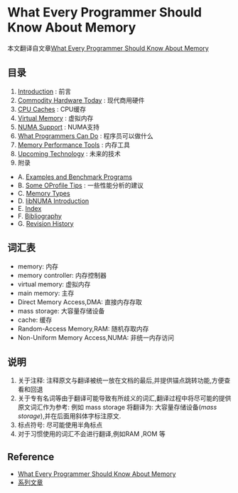 # What Every Programmer Should Know About Memory

本文翻译自文章[What Every Programmer Should Know About Memory](https://people.freebsd.org/~lstewart/articles/cpumemory.pdf)

## 目录

1. [Introduction](01.introduction.md) : 前言
2. [Commodity Hardware Today](02.commodity-hardware-today.md) : 现代商用硬件
3. [CPU Caches](03.cpu-caches.md) : CPU缓存
4. [Virtual Memory](04.virtual-memory.md) : 虚拟内存
5. [NUMA Support](05.numa-support.md) : NUMA支持
6. [What Programmers Can Do](06.what-programmers-can-do.md) : 程序员可以做什么
7. [Memory Performance Tools](07.memory-performance-tools.md) : 内存工具
8. [Upcoming Technology](08.upcoming-technology.md) : 未来的技术
9. 附录
* A. [Examples and Benchmark Programs](A.examples-and-benchmark-programs.md)
* B. [Some OProfile Tips](B.some-oprofile-tips.md) : 一些性能分析的建议
* C. [Memory Types](C.memory-types.md)
* D. [libNUMA Introduction](D.libnuma-introduction.md)
* E. [Index](E.index.md)
* F. [Bibliography](F.bibliography.md)
* G. [Revision History](G.revision-history.md)

## 词汇表

* memory: 内存
* memory controller: 内存控制器
* virtual memory: 虚拟内存
* main memory: 主存
* Direct Memory Access,DMA: 直接内存存取
* mass storage: 大容量存储设备
* cache: 缓存
* Random-Access Memory,RAM: 随机存取内存
* Non-Uniform Memory Access,NUMA: 非统一内存访问

## 说明

1. 关于注释: 注释原文与翻译被统一放在文档的最后,并提供锚点跳转功能,方便查看和回退
2. 关于专有名词等由于翻译可能导致有所歧义的词汇,翻译过程中将尽可能的提供原文词汇作为参考: 例如 mass storage 将翻译为: 大容量存储设备(*mass storage*),并在后面用斜体字标注原文.
3. 标点符号: 尽可能使用半角标点
4. 对于习惯使用的词汇不会进行翻译,例如RAM ,ROM 等

## Reference

* [What Every Programmer Should Know About Memory](https://people.freebsd.org/~lstewart/articles/cpumemory.pdf)
* [系列文章](https://lwn.net/Articles/250967/)
